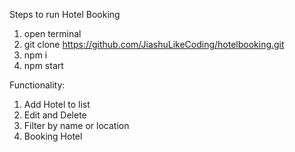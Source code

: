 Steps to run Hotel Booking

1. open terminal
2. git clone https://github.com/JiashuLikeCoding/hotelbooking.git
3. npm i
4. npm start

Functionality:

1. Add Hotel to list
2. Edit and Delete
3. Filter by name or location
4. Booking Hotel
